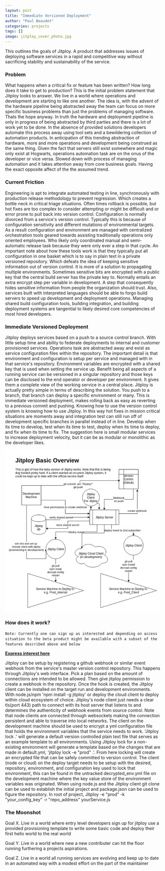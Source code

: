 ```yaml
---
layout: post
title: "Immediate Versioned Deployment"
author: "Paul Beaudet"
categories: projects
tags: []
image: jitploy_cover_photo.jpg
---
```


This outlines the goals of Jitploy. A product that addresses issues of deploying software services in a rapid and competitive way without sacrificing stability and sustainability of the service.

### Problem

What happens when a critical fix or feature has been written? How long does it take to get to production? This is the initial problem statement that Jitploy looks to answer. We live in a world where operations and development are starting to like one another. The idea is, with the advent of the hardware pipeline being abstracted away the team can focus on more specific business problems than just the problems of managing software. Thats the hope anyway. In truth the hardware and deployment pipeline is only in progress of being abstracted by third parties and there is a lot of work yet to be done. In the absence of provided solutions developers automate this process away using tool sets and a bewildering collection of automation products. In anticipation of this trending abstraction of hardware, more and more operations and development being construed as the same thing. Given the fact that servers still exist somewhere and magic only exist at Hogwarts, operations automation task are on the onus of the developer or vice versa. Slowed down with process of managing automation and it takes attention away from core business goals. Having the exact opposite affect of the the assumed trend.

### Current Friction

Engineering is apt to integrate automated testing in line, synchronously with production release methodology to prevent regression. Which creates a bottle neck in critical triage situations. Often times rollback is possible, but hot fixes are too complex to consider attempting or might be difficult and or error prone to pull back into version control. Configuration is normally divorced from a service's version control. Typically this is because of configuration sensitivity and different mutations of environmental targets. As a result configuration and environment are managed with centralized orchestration tools geared towards assisting traditionally operations only oriented employees. Who likely only coordinated manual and semi-automatic release task because they were only ever a step in that cycle. An important note about how these tools work is that they typically put all configuration in one basket which is to say in plain text in a private versioned repository. Which defeats the idea of keeping sensitive information out of version control. It is more of a solution to propagating multiple environments. Sometimes sensitive bits are encrypted with a public key that the central build server has the private key to. Normally entails an extra encrypt step per variable in development. A step that consequently hides sensitive information from people the organization should trust. Also, services built with interpreted languages should be able to forgo build servers to speed up development and deployment operations. Managing shared build configuration tools, building integration, and building deployment systems are tangential to likely desired core competencies of most hired developers.

### Immediate Versioned Deployment

Jitploy deploys services based on a push to a source control branch. With little setup time and ability to federate deployments to internal and customer provisioned services. Operations task are abstracted away and exist as service configuration files within the repository. The important detail is that environment and configuration is setup per service and managed with in that service's repository. Environment variables are encrypted with a shared key that is used when setting the service up. Benefit being all aspects of a running service can be versioned in a singular repository and those keys can be disclosed to the end operator or developer per environment. It gives them a complete view of the working service in a central place. Jitploy is actually pretty simple in terms of describing the solution. You push to a branch, that branch can deploy a specific environment or many. This is immediate versioned deployment, makes rolling back as easy as reverting to a previous commit and pushing. Knowing how to use the version control system is knowing how to use Jitploy. In this way hot fixes in mission critical situations are moments away and integration test can still run off of development specific branches in parallel instead of in line. Develop when its time to develop, test when its time to test, deploy when its time to deploy, and fix when its time to fix. The suggestion here is small modular services to increase deployment velocity, but it can be as modular or monolithic as the developer likes.

![jitploy_diagram](/assets/img/jitploy_diagram.jpg)

### How does it work?

 `Note: Currently one can sign up as interested and depending on access situation to the beta product might be available with a subset of the features described above and below`

 [**Express interest here**](/pages/jitpoly_survey.html)

Jitploy can be setup by registering a github webhook or similar event webhook from the service's master version control repository. This happens through Jitploy's web interface. Pick a plan based on the amount of connections are intended to be allowed. Then give jitploy permission to create a webhook in the repository. Once the hook is created, the Jitploy client can be installed on the target run and development environments. With node.js/npm 'npm install -g jitploy' or deploy the cloud client to deploy within cloud ecosystem of choice. Jitploy's node client just needs a clear tls(port 443) path to connect with its host server that listens to and determines the authenticity of webhook events from source control. Note that node clients are connected through websockets making the connection persistent and able to traverse into local networks. The client on the development machine should be used to encrypt a yml configuration file that holds the environment variables that the service needs to work. 'Jitploy lock .' will generate a default version controlled plain text file that serves as an example template to all environments. Using Jitploy lock for a non-existing environment will generate a template based on the changes that are made in default.yml, 'jitploy lock -e "prod" .'. From here locking will create an encrypted file that can be safely committed to version control. The client (node or cloud) on the deploy target needs to be setup with the desired, repository, environment, and configuration key used to lock that environment, this can be found in the untracked decrypted_env.yml file on the development machine where the key value store of the environment variables was originated. When using node.js and the Jitploy client git clone can be used to establish the initial project and package.json can be used to figure the repository. In root of project, Jitploy -e "prod" -k "your_config_key" -r "repo_address" yourService.js  

### The Moonshot

Goal X. Live in a world where entry level developers sign up for jitploy use a provided provisioning template to write some basic code and deploy their first hello world to the real world

Goal Y. Live in a world where new a new contributer can hit the floor running furthering a projects aspirations.

Goal Z. Live in a world all running services are evolving and keep up to date in an automated way with a modest effort on the part of the maintainer
